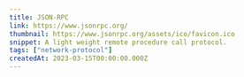 ```yaml
---
title: JSON-RPC
link: https://www.jsonrpc.org/
thumbnail: https://www.jsonrpc.org/assets/ico/favicon.ico
snippet: A light weight remote procedure call protocol.
tags: ["network-protocol"]
createdAt: 2023-03-15T00:00:00.000Z
---
```

